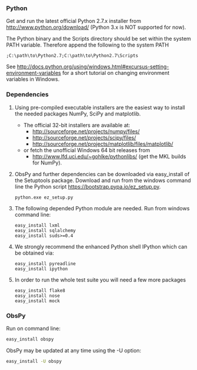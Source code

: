 ### Python

Get and run the latest official Python 2.7.x installer from  http://www.python.org/download/ (Python 3.x is NOT supported for now).

The Python binary and the Scripts directory should be set within the system PATH variable. Therefore append the following to the system PATH
```
;C:\path\to\Python2.7;C:\path\to\Python2.7\Scripts
```
See  http://docs.python.org/using/windows.html#excursus-setting-environment-variables for a short tutorial on changing environment variables in Windows.

### Dependencies

 1. Using pre-compiled executable installers are the easiest way to install the needed packages
    NumPy, SciPy and matplotlib.
      * The official 32-bit installers are available at:
        * http://sourceforge.net/projects/numpy/files/
        * http://sourceforge.net/projects/scipy/files/
        * http://sourceforge.net/projects/matplotlib/files/matplotlib/
      * or fetch the unofficial Windows 64 bit releases from
        * http://www.lfd.uci.edu/~gohlke/pythonlibs/ (get the MKL builds for NumPy).
 2. ObsPy and further dependencies can be downloaded via easy_install of the
    Setuptools package. Download and run from the windows command line the 
    Python script  https://bootstrap.pypa.io/ez_setup.py.

        python.exe ez_setup.py

 3. The following depended Python module are needed.
    Run from windows command line:
        
        easy_install lxml
        easy_install sqlalchemy
        easy_install suds>=0.4

 4. We strongly recommend the enhanced Python shell  IPython which can be obtained via:

        easy_install pyreadline
        easy_install ipython

 5. In order to run the whole test suite you will need a few more packages

        easy_install flake8
        easy_install nose
        easy_install mock



### ObsPy

Run on command line:
```bash
easy_install obspy
```

ObsPy may be updated at any time using the -U option:

```bash
easy_install -U obspy
```